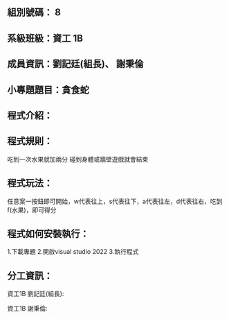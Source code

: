 ## 組別號碼： 8

## 系級班級：資工 1B

## 成員資訊：劉記廷(組長)、 謝秉倫

## 小專題題目：貪食蛇

## 程式介紹：


## 程式規則：
吃到一次水果就加兩分
碰到身體或牆壁遊戲就會結束


## 程式玩法：
任意案一按鈕即可開始，w代表往上，s代表往下，a代表往左，d代表往右，吃到f(水果)，即可得分

## 程式如何安裝執行：
1.下載專題
2.開啟visual studio 2022
3.執行程式


## 分工資訊：

資工1B 劉記廷(組長):

資工1B 謝秉倫:

